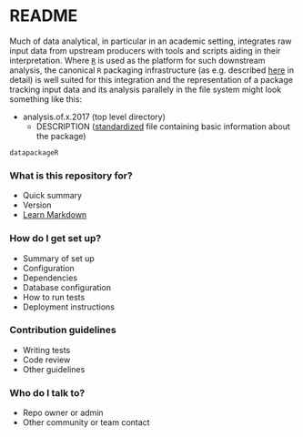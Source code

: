# README #

Much of data analytical, in particular in an academic setting, integrates raw
input data from upstream producers with tools and scripts aiding in their
interpretation. Where [`R`](https://r-project.org) is used as the platform for
such downstream analysis, the canonical `R` packaging infrastructure (as e.g.
described [here](https://cran.r-project.org/doc/manuals/r-release/R-exts.html)
in detail) is well suited for this integration and the representation of a
package tracking input data and its analysis parallely in the file system might
look something like this:

- analysis.of.x.2017 (top level directory)
    - DESCRIPTION ([standardized](https://cran.r-project.org/doc/manuals/r-release/R-exts.html#The-DESCRIPTION-file)
	  file containing basic information about the package)

`datapackageR`
### What is this repository for? ###

* Quick summary
* Version
* [Learn Markdown](https://bitbucket.org/tutorials/markdowndemo)

### How do I get set up? ###

* Summary of set up
* Configuration
* Dependencies
* Database configuration
* How to run tests
* Deployment instructions

### Contribution guidelines ###

* Writing tests
* Code review
* Other guidelines

### Who do I talk to? ###

* Repo owner or admin
* Other community or team contact